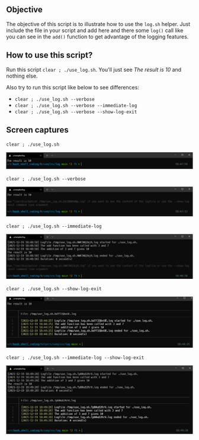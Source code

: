 ## Objective

The objective of this script is to illustrate how to use the `log.sh` helper. Just include the file in your script and add here and there some `log()` call like you can see in the `add()` function to get advantage of the logging features.

## How to use this script?

Run this script `clear ; ./use_log.sh`. You'll just see *The result is 10* and nothing else.

Also try to run this script like below to see differences:

* `clear ; ./use_log.sh --verbose`
* `clear ; ./use_log.sh --verbose --immediate-log`
* `clear ; ./use_log.sh --verbose --show-log-exit`


## Screen captures

`clear ; ./use_log.sh`

![Normal execution, no logging enabled](./images/no_logging.png)

`clear ; ./use_log.sh --verbose`

![Verbose enabled](./images/verbose.png)

`clear ; ./use_log.sh --immediate-log`

![Show log entries immediately](./images/immediate_log.png)

`clear ; ./use_log.sh --show-log-exit`

![Show the log on exit](./images/show_on_exit.png)

`clear ; ./use_log.sh --immediate-log --show-log-exit`

![Immediate log and show on exit](./images/immediate_show_on_exit.png)
